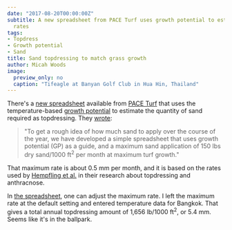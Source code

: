 ```yaml
---
date: "2017-08-20T00:00:00Z"
subtitle: A new spreadsheet from PACE Turf uses growth potential to estimate topdressing
  rates
tags:
- Topdress
- Growth potential
- Sand
title: Sand topdressing to match grass growth
author: Micah Woods
image:
  preview_only: no
  caption: "Tifeagle at Banyan Golf Club in Hua Hin, Thailand"
---
```


There's a [new spreadsheet](https://www.paceturf.org/PTRI/Documents/Sand_GP_1.xls) available from [PACE Turf](https://www.paceturf.org/) that uses the temperature-based [growth potential](https://www.paceturf.org/reference/Turf_growth_potential) to estimate the quantity of sand required as topdressing. They [wrote](https://www.paceturf.org/memberedition/sand_and_gp):

> "To get a rough idea of how much sand to apply over the course of the year, we have developed a simple spreadsheet that uses growth potential (GP) as a guide, and a maximum sand application of 150 lbs dry sand/1000 ft<sup>2</sup> per month at maximum turf growth."

That maximum rate is about 0.5 mm per month, and it is based on the rates used by [Hempfling et al.](https://dl.sciencesocieties.org/publications/cs/abstracts/57/2/602) in their research about topdressing and anthracnose.

In [the spreadsheet](https://www.paceturf.org/PTRI/Documents/Sand_GP_1.xls), one can adjust the maximum rate. I left the maximum rate at the default setting and entered temperature data for Bangkok. That gives a total annual topdressing amount of 1,656 lb/1000 ft<sup>2</sup>, or 5.4 mm. Seems like it's in the ballpark.






